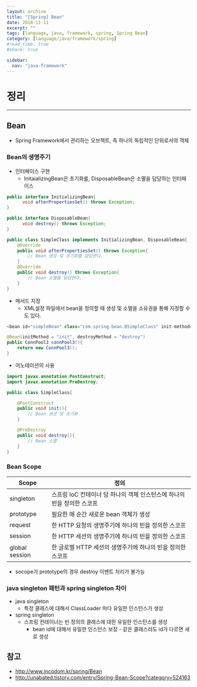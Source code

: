 ```yaml
---
layout: archive
title: "[Spring] Bean"
date: 2018-11-11
excerpt: ""
tags: [language, java, framework, spring, Spring Bean]
category: [language/java/framework/spring]
#read_time: true
#share: true

sidebar:
  nav: "java-framework"
---
```


# 정리

* * *

## Bean

* Spring Framework에서 관리하는 오브젝트, 즉 하나의 독립적인 단위로서의 객체

### Bean의 생명주기

* 인터페이스 구현
  * InitaializingBean은 초기화를, DisposableBean은 소멸을 담당하는 인터페이스

```java
public interface InitializingBean{
      void afterPropertiesSet() throws Exception;
}

public interface DisposableBean{
      void destroy() throws Exception;
}

public class SimpleClass implements InitializingBean, DisposableBean{
    @Override
    public void afterPropertiesSet() throws Exception{
        // Bean 생성 및 초기화를 담당한다.
    }
    @Override
    public void destroy() throws Exception{
        // Bean 소멸을 담당한다.
    }
}
```

* 메서드 지정
  * XML설정 파일에서 bean을 정의할 때 생성 및 소멸을 소유권을 통해 지정할 수도 있다.

```java
<bean id="simpleBean" class="com.spring.bean.BSimpleClass" init-method="init" destroy-method="destroy" />

@Bean(initMethod = "init", destroyMethod = "destroy")
public ConnPool3 connPool3(){
    return new ConnPool3();
}
```

* 어노테이션의 사용

```java
import javax.annotation.PostConstruct;
import javax.annotation.PreDestroy;

public class SimpleClass{

    @PostConstruct
    public void init(){
        // Bean 생성 및 초기화
    }

    @PreDestroy
    public void destroy(){
        // Bean 소멸
    }
}
```

### Bean Scope

| Scope       | 정의                                                                    |
|-------------|-------------------------------------------------------------------------|
| singleton  | 스프링 IoC 컨테이너 당 하나의 객체 인스턴스에 하나의 빈을 정의한 스코프 |
| prototype  | 필요한 매 순간 새로운 bean 객체가 생성                     |
| request    | 한 HTTP 요청의 생명주기에 하나의 빈을 정의한 스코프                     |
| session        | 한 HTTP 세션의 생명주기에 하나의 빈을 정의한 스코프                     |
| global session | 한 글로벌 HTTP 세션의 생명주기에 하나의 빈을 정의한 스코프              |

* socope가 prototype의 경우 destroy 이벤트 처리가 불가능

### java singleton 패턴과 spring singleton 차이

* java singleton
  * 특정 클래스에 대해서 ClassLoader 마다 유일한 인스턴스가 생성
* spring singleton
  * 스프링 컨테이너는 빈 정의의 클래스에 대한 유일한 인스턴스를 생성
    * bean id에 대해서 유일한 인스턴스 보장 - 같은 클래스라도 id가 다르면 새로 생성

## 참고

* <http://www.incodom.kr/spring/Bean>
* <http://unabated.tistory.com/entry/Spring-Bean-Scope?category=524163>